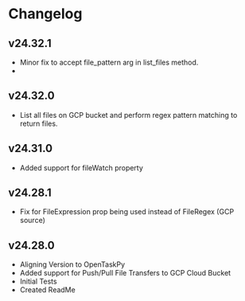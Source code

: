 # Changelog

## v24.32.1

- Minor fix to accept file_pattern arg in list_files method.
-

## v24.32.0

- List all files on GCP bucket and perform regex pattern matching to return files.

## v24.31.0

- Added support for fileWatch property

## v24.28.1

- Fix for FileExpression prop being used instead of FileRegex (GCP source)

## v24.28.0

- Aligning Version to OpenTaskPy
- Added support for Push/Pull File Transfers to GCP Cloud Bucket
- Initial Tests
- Created ReadMe
